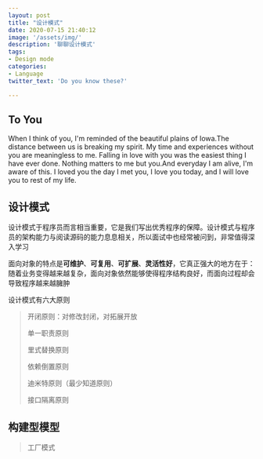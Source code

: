 ```yaml
---
layout: post
title: "设计模式"
date: 2020-07-15 21:40:12
image: '/assets/img/'
description: '聊聊设计模式'
tags:
- Design mode
categories:
- Language 
twitter_text: 'Do you know these?'

---
```


## To You

When I think of you, I'm reminded of the beautiful plains of Iowa.The distance between us is breaking my spirit. My time and experiences without you are meaningless to me. Falling in love with you was the easiest thing I have ever done. Nothing matters to me but you.And everyday I am alive, I'm aware of this. I loved you the day I met you, I love you today, and I will love you to rest of my life.

## 设计模式

设计模式于程序员而言相当重要，它是我们写出优秀程序的保障。设计模式与程序员的架构能力与阅读源码的能力息息相关，所以面试中也经常被问到，非常值得深入学习

面向对象的特点是**可维护**、**可复用**、**可扩展**、**灵活性好**，它真正强大的地方在于：随着业务变得越来越复杂，面向对象依然能够使得程序结构良好，而面向过程却会导致程序越来越臃肿

设计模式有六大原则

> 开闭原则：对修改封闭，对拓展开放
>
> 单一职责原则
>
> 里式替换原则
>
> 依赖倒置原则
>
> 迪米特原则（最少知道原则）
>
> 接口隔离原则

## 构建型模型

> 工厂模式